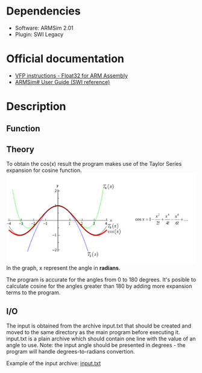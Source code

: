 # Dependencies

- Software: ARMSim 2.01
- Plugin: SWI Legacy

# Official documentation
- [VFP instructions - Float32 for ARM Assembly](https://developer.arm.com/documentation/dui0489/c/neon-and-vfp-programming/vfp-instructions)  
- [ARMSim# User Guide (SWI reference)](https://www.lri.fr/~de/ARM-Tutorial.pdf)

# Description
## Function
## Theory

To obtain the cos(x) result the program makes use of the Taylor Series expansion for cosine function.
![](/misc/Taylor.png)
In the graph, x represent the angle in **radians**.

The program is accurate for the angles from 0 to 180 degrees. It's posible to calculate cosine for the angles greater than 180 by adding more expansion terms to the program.

## I/O

The input is obtained from the archive input.txt that should be created and moved to the same directory as the main program before executing it.
input.txt is a plain archive which should contain one line with the value of an angle to use. Note: the input angle should be presented in degrees - the program will handle degrees-to-radians convertion.

Example of the input archive: [input.txt](archives/cos(x))

